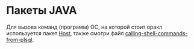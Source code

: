 # Пакеты JAVA

Для вызова команд \(программ\) ОС, на которой стоит оракл используется пакет [Host](paket-host.md), также смотри файл [calling-shell-commands-from-plsql](https://github.com/bsoft-biz/wiki/blob/master/src/calling-shell-commands-from-plsql-1-1-129519.pdf).

